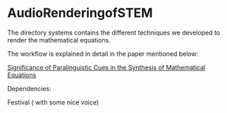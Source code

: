 # AudioRenderingofSTEM

The directory systems contains the different techniques we developed to render the mathematical equations. 

The workflow is explained in detail in the paper mentioned below:

[Significance of Paralinguistic Cues in the Synthesis of Mathematical Equations](http://ltrc.iiit.ac.in/icon/2014/proceedings/File36-p150.pdf)

Dependencies:

Festival ( with some nice voice)


